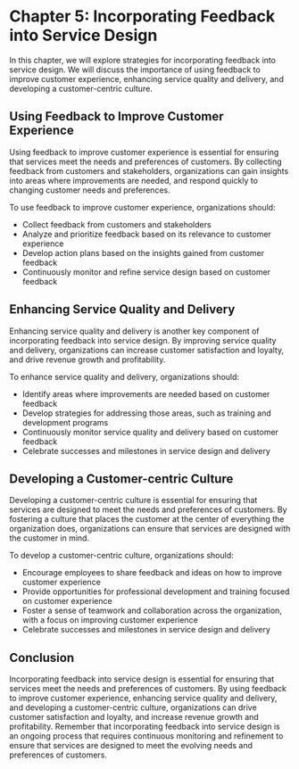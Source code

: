 Chapter 5: Incorporating Feedback into Service Design
=====================================================

In this chapter, we will explore strategies for incorporating feedback into service design. We will discuss the importance of using feedback to improve customer experience, enhancing service quality and delivery, and developing a customer-centric culture.

Using Feedback to Improve Customer Experience
---------------------------------------------

Using feedback to improve customer experience is essential for ensuring that services meet the needs and preferences of customers. By collecting feedback from customers and stakeholders, organizations can gain insights into areas where improvements are needed, and respond quickly to changing customer needs and preferences.

To use feedback to improve customer experience, organizations should:

* Collect feedback from customers and stakeholders
* Analyze and prioritize feedback based on its relevance to customer experience
* Develop action plans based on the insights gained from customer feedback
* Continuously monitor and refine service design based on customer feedback

Enhancing Service Quality and Delivery
--------------------------------------

Enhancing service quality and delivery is another key component of incorporating feedback into service design. By improving service quality and delivery, organizations can increase customer satisfaction and loyalty, and drive revenue growth and profitability.

To enhance service quality and delivery, organizations should:

* Identify areas where improvements are needed based on customer feedback
* Develop strategies for addressing those areas, such as training and development programs
* Continuously monitor service quality and delivery based on customer feedback
* Celebrate successes and milestones in service design and delivery

Developing a Customer-centric Culture
-------------------------------------

Developing a customer-centric culture is essential for ensuring that services are designed to meet the needs and preferences of customers. By fostering a culture that places the customer at the center of everything the organization does, organizations can ensure that services are designed with the customer in mind.

To develop a customer-centric culture, organizations should:

* Encourage employees to share feedback and ideas on how to improve customer experience
* Provide opportunities for professional development and training focused on customer experience
* Foster a sense of teamwork and collaboration across the organization, with a focus on improving customer experience
* Celebrate successes and milestones in service design and delivery

Conclusion
----------

Incorporating feedback into service design is essential for ensuring that services meet the needs and preferences of customers. By using feedback to improve customer experience, enhancing service quality and delivery, and developing a customer-centric culture, organizations can drive customer satisfaction and loyalty, and increase revenue growth and profitability. Remember that incorporating feedback into service design is an ongoing process that requires continuous monitoring and refinement to ensure that services are designed to meet the evolving needs and preferences of customers.
